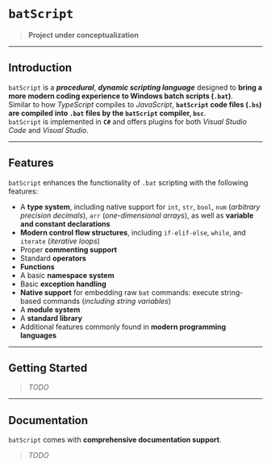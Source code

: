 # `batScript`  

> **Project under conceptualization**  

---

## **Introduction**  

`batScript` is a ***procedural***, ***dynamic scripting language*** designed to **bring a more modern coding experience to Windows batch scripts (`.bat`)**.  
Similar to how *TypeScript* compiles to *JavaScript*, **`batScript` code files (`.bs`) are compiled into `.bat` files by the `batScript` compiler, `bsc`**.  
`batScript` is implemented in **`C#`** and offers plugins for both *Visual Studio Code* and *Visual Studio*.  

---

## **Features**  

`batScript` enhances the functionality of `.bat` scripting with the following features:  

- A **type system**, including native support for `int`, `str`, `bool`, `num` (*arbitrary precision decimals*), `arr` (*one-dimensional arrays*), as well as **variable and constant declarations**  
- **Modern control flow structures**, including `if-elif-else`, `while`, and `iterate` (*iterative loops*)  
- Proper **commenting support**  
- Standard **operators**  
- **Functions**  
- A basic **namespace system**  
- Basic **exception handling**  
- **Native support** for embedding raw `bat` commands: execute string-based commands (*including string variables*)  
- A **module system**  
- A **standard library**  
- Additional features commonly found in **modern programming languages**  

---

## **Getting Started**  

> *TODO*  

---

## **Documentation**  

`batScript` comes with **comprehensive documentation support**.  

> *TODO*